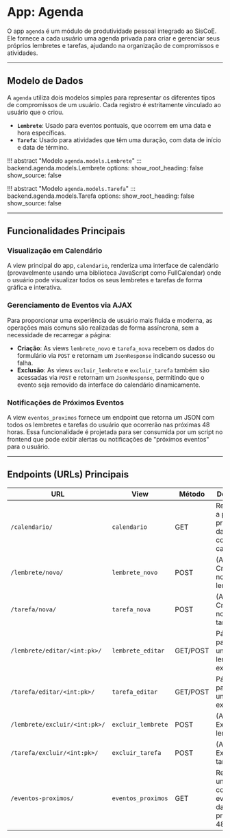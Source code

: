 # App: Agenda

O app `agenda` é um módulo de produtividade pessoal integrado ao SisCoE. Ele fornece a cada usuário uma agenda privada para criar e gerenciar seus próprios lembretes e tarefas, ajudando na organização de compromissos e atividades.

---

## Modelo de Dados

A `agenda` utiliza dois modelos simples para representar os diferentes tipos de compromissos de um usuário. Cada registro é estritamente vinculado ao usuário que o criou.

-   **`Lembrete`**: Usado para eventos pontuais, que ocorrem em uma data e hora específicas.
-   **`Tarefa`**: Usado para atividades que têm uma duração, com data de início e data de término.

!!! abstract "Modelo `agenda.models.Lembrete`"
    ::: backend.agenda.models.Lembrete
        options:
          show_root_heading: false
          show_source: false

!!! abstract "Modelo `agenda.models.Tarefa`"
    ::: backend.agenda.models.Tarefa
        options:
          show_root_heading: false
          show_source: false

---

## Funcionalidades Principais

### Visualização em Calendário
A view principal do app, `calendario`, renderiza uma interface de calendário (provavelmente usando uma biblioteca JavaScript como FullCalendar) onde o usuário pode visualizar todos os seus lembretes e tarefas de forma gráfica e interativa.

### Gerenciamento de Eventos via AJAX
Para proporcionar uma experiência de usuário mais fluida e moderna, as operações mais comuns são realizadas de forma assíncrona, sem a necessidade de recarregar a página:
-   **Criação**: As views `lembrete_novo` e `tarefa_nova` recebem os dados do formulário via `POST` e retornam um `JsonResponse` indicando sucesso ou falha.
-   **Exclusão**: As views `excluir_lembrete` e `excluir_tarefa` também são acessadas via `POST` e retornam um `JsonResponse`, permitindo que o evento seja removido da interface do calendário dinamicamente.

### Notificações de Próximos Eventos
A view `eventos_proximos` fornece um endpoint que retorna um JSON com todos os lembretes e tarefas do usuário que ocorrerão nas próximas 48 horas. Essa funcionalidade é projetada para ser consumida por um script no frontend que pode exibir alertas ou notificações de "próximos eventos" para o usuário.

---

## Endpoints (URLs) Principais

| URL | View | Método | Descrição |
| --- | --- | --- | --- |
| `/calendario/` | `calendario` | GET | Renderiza a página principal da agenda com o calendário. |
| `/lembrete/novo/` | `lembrete_novo` | POST | (AJAX) Cria um novo lembrete. |
| `/tarefa/nova/` | `tarefa_nova` | POST | (AJAX) Cria uma nova tarefa. |
| `/lembrete/editar/<int:pk>/` | `lembrete_editar` | GET/POST | Página para editar um lembrete existente. |
| `/tarefa/editar/<int:pk>/` | `tarefa_editar` | GET/POST | Página para editar uma tarefa existente. |
| `/lembrete/excluir/<int:pk>/` | `excluir_lembrete` | POST | (AJAX) Exclui um lembrete. |
| `/tarefa/excluir/<int:pk>/` | `excluir_tarefa` | POST | (AJAX) Exclui uma tarefa. |
| `/eventos-proximos/` | `eventos_proximos` | GET | Retorna um JSON com os eventos das próximas 48 horas. |
